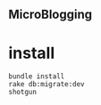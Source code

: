 MicroBlogging
----------------------------------

install
=======

    bundle install
    rake db:migrate:dev
    shotgun
